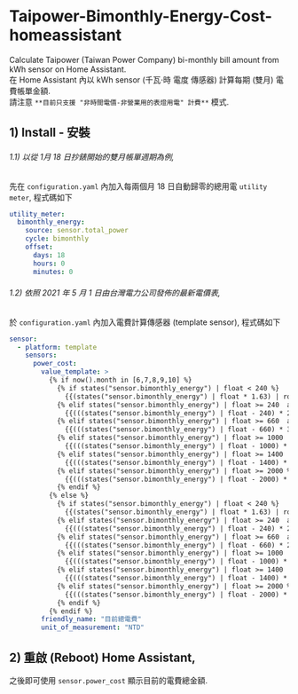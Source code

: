 # Taipower-Bimonthly-Energy-Cost-homeassistant
Calculate Taipower (Taiwan Power Company) bi-monthly bill amount from kWh sensor on Home Assistant.  
在 Home Assistant 內以 kWh sensor (千瓦⋅時 電度 傳感器) 計算每期 (雙月) 電費帳單金額.  
請注意 `**目前只支援 "非時間電價-非營業用的表燈用電" 計費**` 模式.

## 1) Install - 安裝

###### 1.1) 以從 1月 18 日抄錶開始的雙月帳單週期為例, 
先在 `configuration.yaml` 內加入每兩個月 18 日自動歸零的總用電 `utility meter`, 程式碼如下

```yaml
utility_meter:
  bimonthly_energy:
    source: sensor.total_power
    cycle: bimonthly
    offset:
      days: 18
      hours: 0
      minutes: 0
```
      
###### 1.2) 依照 2021 年 5 月 1 日由台灣電力公司發佈的最新電價表, 
於 `configuration.yaml` 內加入電費計算傳感器 (template sensor), 程式碼如下

```yaml
sensor:
  - platform: template
    sensors:
      power_cost:
        value_template: >
          {% if now().month in [6,7,8,9,10] %}
            {% if states("sensor.bimonthly_energy") | float < 240 %}
              {{(states("sensor.bimonthly_energy") | float * 1.63) | round(0)}}
            {% elif states("sensor.bimonthly_energy") | float >= 240  and states("sensor.bimonthly_energy") | float < 660 %}
              {{(((states("sensor.bimonthly_energy") | float - 240) * 2.38) + 391.2) | round(0)}}
            {% elif states("sensor.bimonthly_energy") | float >= 660  and states("sensor.bimonthly_energy") | float < 1000 %}
              {{(((states("sensor.bimonthly_energy") | float - 660) * 3.52) + 1390.8) | round(0)}}
            {% elif states("sensor.bimonthly_energy") | float >= 1000  and states("sensor.bimonthly_energy") | float < 1400 %}
              {{(((states("sensor.bimonthly_energy") | float - 1000) * 4.8) + 2587.6) | round(0)}}
            {% elif states("sensor.bimonthly_energy") | float >= 1400  and states("sensor.bimonthly_energy") | float < 2000 %}
              {{(((states("sensor.bimonthly_energy") | float - 1400) * 5.66) + 4507.6) | round(0)}}
            {% elif states("sensor.bimonthly_energy") | float >= 2000 %}
              {{(((states("sensor.bimonthly_energy") | float - 2000) * 6.41) + 7903.6) | round(0)}}
            {% endif %}
          {% else %}
            {% if states("sensor.bimonthly_energy") | float < 240 %}
              {{(states("sensor.bimonthly_energy") | float * 1.63) | round(0)}}
            {% elif states("sensor.bimonthly_energy") | float >= 240  and states("sensor.bimonthly_energy") | float < 660 %}
              {{(((states("sensor.bimonthly_energy") | float - 240) * 2.1) + 391.2) | round(0)}}
            {% elif states("sensor.bimonthly_energy") | float >= 660  and states("sensor.bimonthly_energy") | float < 1000 %}
              {{(((states("sensor.bimonthly_energy") | float - 660) * 2.89) + 1273.2) | round(0)}}
            {% elif states("sensor.bimonthly_energy") | float >= 1000  and states("sensor.bimonthly_energy") | float < 1400 %}
              {{(((states("sensor.bimonthly_energy") | float - 1000) * 3.94) + 2255.8) | round(0)}}
            {% elif states("sensor.bimonthly_energy") | float >= 1400  and states("sensor.bimonthly_energy") | float < 2000 %}
              {{(((states("sensor.bimonthly_energy") | float - 1400) * 4.6) + 3831.8) | round(0)}}
            {% elif states("sensor.bimonthly_energy") | float >= 2000 %}
              {{(((states("sensor.bimonthly_energy") | float - 2000) * 5.03) + 6591.8) | round(0)}}
            {% endif %}
          {% endif %}
        friendly_name: "目前總電費"
        unit_of_measurement: "NTD"
```
        
## 2) 重啟 (Reboot) Home Assistant,
之後即可使用 `sensor.power_cost` 顯示目前的電費總金額.

